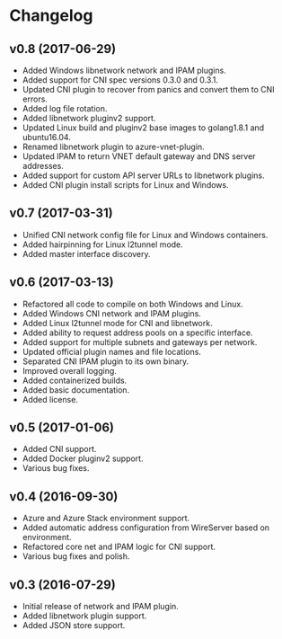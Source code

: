 # Changelog

## v0.8 (2017-06-29)
- Added Windows libnetwork network and IPAM plugins.
- Added support for CNI spec versions 0.3.0 and 0.3.1.
- Updated CNI plugin to recover from panics and convert them to CNI errors.
- Added log file rotation.
- Added libnetwork pluginv2 support.
- Updated Linux build and pluginv2 base images to golang1.8.1 and ubuntu16.04.
- Renamed libnetwork plugin to azure-vnet-plugin.
- Updated IPAM to return VNET default gateway and DNS server addresses.
- Added support for custom API server URLs to libnetwork plugins.
- Added CNI plugin install scripts for Linux and Windows.

## v0.7 (2017-03-31)
- Unified CNI network config file for Linux and Windows containers.
- Added hairpinning for Linux l2tunnel mode.
- Added master interface discovery.

## v0.6 (2017-03-13)
- Refactored all code to compile on both Windows and Linux.
- Added Windows CNI network and IPAM plugins.
- Added Linux l2tunnel mode for CNI and libnetwork.
- Added ability to request address pools on a specific interface.
- Added support for multiple subnets and gateways per network.
- Updated official plugin names and file locations.
- Separated CNI IPAM plugin to its own binary.
- Improved overall logging.
- Added containerized builds.
- Added basic documentation.
- Added license.

## v0.5 (2017-01-06)
- Added CNI support.
- Added Docker pluginv2 support.
- Various bug fixes.

## v0.4 (2016-09-30)
- Azure and Azure Stack environment support.
- Added automatic address configuration from WireServer based on environment.
- Refactored core net and IPAM logic for CNI support.
- Various bug fixes and polish.

## v0.3 (2016-07-29)
- Initial release of network and IPAM plugin.
- Added libnetwork plugin support.
- Added JSON store support.
